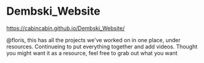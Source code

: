 # Dembski_Website

 https://cabincabin.github.io/Dembski_Website/

@floris, this has all the projects we've worked on in one place, under resources. Continueing to put everything together and add videos. Thought you might want it as a resource, feel free to grab out what you want
